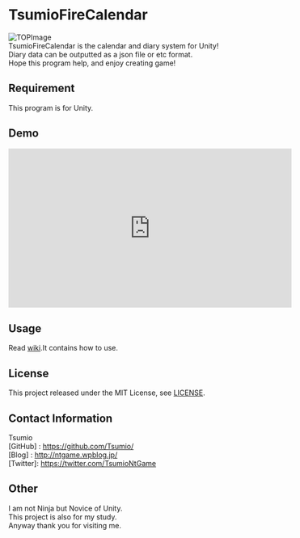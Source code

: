 TsumioFireCalendar
====
![TOPImage](https://github.com/Tsumio/unity-tsumio-fire-calendar/wiki/images/top-image.JPG "TopImage")  
TsumioFireCalendar is the calendar and diary system for Unity!  
Diary data can be outputted as a json file or etc format.  
Hope this program help, and enjoy creating game!

## Requirement
This program is for Unity.

## Demo
<iframe width="560" height="315" src="https://www.youtube.com/embed/DeWySxcaFyU" frameborder="0" gesture="media" allow="encrypted-media" allowfullscreen></iframe>

## Usage
Read [wiki](https://github.com/Tsumio/unity-tsumio-fire-calendar/wiki).It contains how to use.

## License
This project released under the MIT License, see [LICENSE](LICENSE).

## Contact Information
Tsumio  
[GitHub] : <https://github.com/Tsumio/>  
[Blog]   : <http://ntgame.wpblog.jp/>  
[Twitter]: <https://twitter.com/TsumioNtGame>

## Other
I am not Ninja but Novice of Unity.  
This project is also for my study.  
Anyway thank you for visiting me.